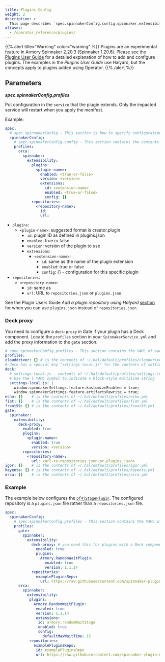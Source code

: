 ```yaml
---
title: Plugins Config
weight: 2
description: >
  This page describes `spec.spinnakerConfig.config.spinnaker.extensibility.plugins`.
aliases:
  - /operator_reference/plugins/
---
```


{{% alert title="Warning" color="warning" %}}
Plugins are an experimental feature in Armory Spinnaker 2.20.3 (Spinnaker 1.20.6). Please see the [Plugins User Guide](https://spinnaker.io/guides/user/plugins) for a detailed explanation of how to add and configure plugins. The examples in the _Plugins User Guide_ use Halyard, but the concepts apply to plugins added using Operator.
{{% /alert %}}

## Parameters

***spec.spinnakerConfig.profiles***

Put configuration in the `service` that the plugin extends.  Only the impacted service will restart when you apply the manifest.

Example:

```yaml
spec:
  # spec.spinnakerConfig - This section is how to specify configuration spinnaker
  spinnakerConfig:
    # spec.spinnakerConfig.config - This section contains the contents of a deployment found in a halconfig .deploymentConfigurations[0]
    profiles:
      orca:
        spinnaker:
          extensibility:
            plugins:
              <plugin-name>:
                enabled: <true-or-false>
                version: <version>
                extensions:
                  id: <extension-name>
                  enabled: <true-or-false>
                  config: {}
            repositories:
              <repository-name>:
                id:
                url:
```

- `plugins`:
  - `<plugin-name>`: suggested format is creator.plugin
    - `id`: plugin ID as defined in plugins.json
    - `enabled`: true or false
    - `version`:  version of the plugin to use
    - `extensions`:
      - `<extension-name>`:
        - `id`: same as the name of the plugin extension
        - `enabled`: true or false
        - `config`: {} - configuration for this specific plugin
- `repositories`:
  - `<repository-name>`:
    - `id`: same as <repository-name>
    - `url`: URL to `repositories.json` or `plugins.json`

See the Plugin Users Guide _Add a plugin repository using Halyard_ [section](https://spinnaker.io/guides/user/plugins/#add-a-plugin-repository-using-halyard) for when you can use `plugins.json` instead of `repositories.json`.

### Deck proxy

You need to configure a `deck-proxy` in Gate if your plugin has a Deck component. Locate the `profiles` section in your `SpinnakerService.yml` and add the proxy information to the `gate` section.

 ```yaml
 # spec.spinnakerConfig.profiles - This section contains the YAML of each service's profile
profiles:
 clouddriver: {} # is the contents of ~/.hal/default/profiles/clouddriver.yml
 # deck has a special key "settings-local.js" for the contents of settings-local.js
 deck:
   # settings-local.js - contents of ~/.hal/default/profiles/settings-local.js
   # Use the | YAML symbol to indicate a block-style multiline string
   settings-local.js: |
     window.spinnakerSettings.feature.kustomizeEnabled = true;
     window.spinnakerSettings.feature.artifactsRewrite = true;
 echo: {}    # is the contents of ~/.hal/default/profiles/echo.yml
 fiat: {}    # is the contents of ~/.hal/default/profiles/fiat.yml
 front50: {} # is the contents of ~/.hal/default/profiles/front50.yml
 gate:
   spinnaker:
     extensibility:
       deck-proxy:
         enabled: true
         plugins:
           <plugin-name>:
             enabled: true
             version: <version>
         repositories:
           <repository-name>:
             url: <url-to-repositories.json-or-plugins.json>
 igor: {}    # is the contents of ~/.hal/default/profiles/igor.yml
 kayenta: {} # is the contents of ~/.hal/default/profiles/kayenta.yml
 orca: {}    # is the contents of ~/.hal/default/profiles/orca.yml
```

### Example

The example below configures the [`pf4jStagePlugin`](https://github.com/spinnaker-plugin-examples/pf4jStagePlugin). The configured repository is a `plugins.json` file rather than a `repositories.json` file.

```yaml
spec:
  spinnakerConfig:
    # spec.spinnakerConfig.profiles - This section contains the YAML of each service's profile
    profiles:
      gate:
        spinnaker:
          extensibility:
            deck-proxy: # you need this for plugins with a Deck component
              enabled: true
              plugins:
                Armory.RandomWaitPlugin:
                  enabled: true
                  version: 1.1.14
            repositories:
              examplePluginsRepo:
                url: https://raw.githubusercontent.com/spinnaker-plugin-examples/examplePluginRepository/master/plugins.json
      orca:
        spinnaker:
          extensibility:
           plugins:
             Armory.RandomWaitPlugin:
              enabled: true
              version: 1.1.14
              extensions:
               id: armory.randomWaitStage
               enabled: true
               config:
                 defaultMaxWaitTime: 15
           repositories:
             examplePluginsRepo:
              id: examplePluginsRepo
              url: https://raw.githubusercontent.com/spinnaker-plugin-examples/examplePluginRepository/master/plugins.json
```
